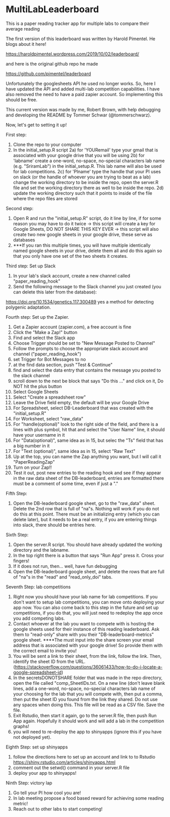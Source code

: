 # MultiLabLeaderboard
This is a paper reading tracker app for multiple labs to compare their average reading


The first version of this leaderboard was written by Harold Pimentel. He blogs about it here!

https://haroldpimentel.wordpress.com/2019/10/02/leaderboard/

and here is the original github repo he made

https://github.com/pimentel/leaderboard

Unfortunately the googlesheets API he used no longer works. So, here I have updated the API and added multi-lab competition capabilities. I have also removed the need to have a paid zapier account. So implementing this should be free.


This current version was made by me, Robert Brown, with help debugging and developing the README by Tommer Schwar (@tommerschwarz).


Now, let's get to setting it up!



First step: 
1) Clone the repo to your computer
2) In the initial_setup.R script 
2a) for 'YOURemail' type your gmail that is associated with your google drive that you will be using
2b) for 'labname' create a one-word, no-space, no-special characters lab name (e.g. "SriramLab") in the initial_setup.R.   This lab name will also be used for lab competitions.
2c) for 'PIname' type the handle that your PI uses on slack (or the handle of whoever you are trying to beat as a lab)
change the working directory to be inside the repo, open the server.R file and set the working directory there as well to be inside the repo. 
2d)  update the working directory such that it points to inside of the file where the repo files are stored 


Second step: 
1) Open R and run the "initial_setup.R" script, do it line by line, if for some reason you may have to do it twice
-> this script will create a key for Google Sheets, DO NOT SHARE THIS KEY EVER
-> this script will also create two new google sheets in your google drive, these serve as databases
2) ***If you ran this multiple times, you will have multiple identically named google sheets in your drive, delete them all and do this again so that you only have one set of the two sheets it creates.

Third step: Set up Slack
1) In your lab's slack account, create a new channel called "paper_reading_hook"
2) Send the following message to the Slack channel you just created (you can delete this later from the database):

https://doi.org/10.1534/genetics.117.300489 yes a method for detecting polygenic adaptation.


Fourth step: Set up the Zapier. 
1) Get a Zapier account (zapier.com), a free account is fine
2) Click the "Make a Zap!" button
3) Find and select the Slack app
4) Choose Trigger should be set to "New Message Posted to Channel"
5) Follow the prompts to choose the appropriate slack account and channel ("paper_reading_hook")
6) set Trigger for Bot Messages to no
7) at the find data section, push "Test & Continue"
8) find and select the data entry that contains the message you posted to the slack channel
9) scroll down to the next be block that says "Do this ..." and click on it, Do NOT hit the plus button
10) Select Google Sheets
11) Select "Create a spreadsheet row"
12) Leave the Drive field empty, the default will be your Google Drive
13) For Spreadsheet, select DB-Leaderboard that was created with the "initial_setup.R"
14) For Worksheet, select "raw_data"
15) For "handle(optional)" look to the right side of the field, and there is a lines with plus symbol, 
    hit that and select the "User Name" line, it should have your username in it
16) For "Data(optional)", same idea as in 15, but selec the "Ts" field that has a big number in it
17) For "Text (optional)", same idea as in 15, select "Raw Text"
18) Up at the top, you can name the Zap anything you want, but I will call it "PaperReadingZap"
19) Turn on your Zap!!
20) Test it out, post new entries to the reading hook and see if they appear in the raw data sheet of the DB-leaderboard,
    entries are formatted <doi link> <one word recommendation> <comments> there must be a comment of some time, even if just a "."
  
  
 Fifth Step:
 1) Open the DB-leaderboard google sheet, go to the "raw_data" sheet. Delete the 2nd row that is full of "na"s. Nothing will work if you do not do this at this point. There must be an initializing entry (which you can delete later), but it needs to be a real entry, if you are entering things into slack, there should be entries here.
 
 
 Sixth Step:
 1) Open the server.R script. You should have already updated the working directory and the labname.
 2) In the top right there is a button that says "Run App" press it. Cross your fingers!
3) If it does not run, then... well, have fun debugging
4) Open the DB-leaderboard google sheet, and delete the rows that are full of "na"s in the "read" and "read_only_doi" tabs.


 
Seventh Step: lab competitions
 1) Right now you should have your lab name for lab competitions. If you don't want to setup lab competitions, you can move onto deploying your app now. You can also come back to this step in the future and set up competitions, if you do that, you will just need to redeploy the app once you add competing labs.
 2) Contact whoever at the lab you want to compete with is hosting the google sheets used for their instance of this reading leaderboard. Ask them to "read-only" share with you their "DB-leaderboard-metrics" google sheet. ****The must input into the share screen your email address that is associated with your google drive! So provide them with the correct email to invite you!
 3) You will be sent a link to their sheet, from the link, follow the link. Then, identify the sheet ID from the URL. (https://stackoverflow.com/questions/36061433/how-to-do-i-locate-a-google-spreadsheet-id)
 4) In the secretsDONOTSHARE folder that was made in the repo directory, open the file called "comp_SheetIDs.txt.  On a new line (don't leave blank lines, add a one-word, no-space, no-special characters lab name of your choosing for the lab that you will compete with, then put a comma, then put the sheet ID you found from the link they shared. Do not use any spaces when doing this. This file will be read as a CSV file. Save the file.
 5) Exit Rstudio, then start it again, go to the server.R file, then push Run App again. Hopefully it should work and will add a lab in the competition graphs!
 6) you will need to re-deploy the app to shinyapps (ignore this if you have not deployed yet).
 

Eighth Step: set up shinyapps
 1) follow the directions here to set up an account and link to to Rstudio https://shiny.rstudio.com/articles/shinyapps.html
 2) comment out the setwd() command in your server.R file
 3) deploy your app to shinyapps!
 
 Ninth Step: victory lap
 1) Go tell your PI how cool you are!
 2) In lab meeting propose a food based reward for achieving some reading metric! 
 3) Reach out to other labs to start competing!
 
 

